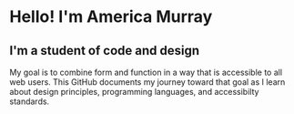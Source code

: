 # Hello! I'm America Murray
## I'm a student of code and design
My goal is to combine form and function in a way that is accessible to all web users.  This GitHub documents my journey toward that goal as I learn about design principles, programming languages, and accessibilty standards.